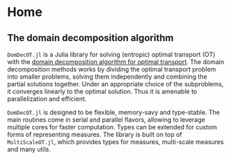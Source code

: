 # Home

## The domain decomposition algorithm

`DomDecOT.jl` is a Julia library for solving (entropic) optimal transport (OT) with the [domain decomposition algorithm for optimal transport](https://arxiv.org/abs/2001.10986). The domain decomposition methods works by dividing the optimal transport problem into smaller problems, solving them independently and combining the partial solutions together. Under an appropriate choice of the subproblems, it converges linearly to the optimal solution. Thus it is amenable to parallelization and efficient.

`DomDecOT.jl` is designed to be flexible, memory-savy and type-stable. The main routines come in serial and parallel flavors, allowing to leverage multiple cores for faster computation. Types can be extended for custom forms of representing measures. The library is built on top of `MultiScaleOT.jl`, which provides types for measures, multi-scale measures and many utils.
